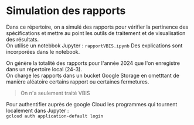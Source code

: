 # Simulation des rapports
Dans ce répertoire, on a simulé des rapports pour vérifier la pertinence des spécifications et mettre au point les outils de traitement et de visualisation des résultats.   
On utilise un notebbok Jupyter : `rapportVBIS.ipynb`
Des explications sont incorporées dans le notebook.  

On génère la totalité des rapports pour l'année 2024 que l'on enregistre dans un répertoire local (24-3).   
On charge les rapports dans un bucket Google Storage en ometttant de manière aléatoire certains rapport ou certaines fermetures.  
> On n'a seulement traité VBIS


Pour authentifier auprès de google Cloud les programmes qui tournent localement dans Jupyter :  
`gcloud auth application-default login`



